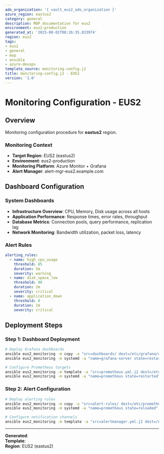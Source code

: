 ```yaml
---
ado_organization: '{ vault_eus2_ado_organization }'
azure_region: eastus2
category: general
description: MOP documentation for eus2
environment: eus2-production
generated_at: '2025-08-01T08:26:35.833974'
region: eus2
tags:
- eus2
- general
- mop
- ansible
- azure-devops
template_source: monitoring-config.j2
title: monitoring-config.j2 - EUS2
version: '1.0'
---
```



# Monitoring Configuration - EUS2

## Overview

Monitoring configuration procedure for **eastus2** region.

### Monitoring Context

- **Target Region**: EUS2 (eastus2)
- **Environment**: eus2-production
- **Monitoring Platform**: Azure Monitor + Grafana
- **Alert Manager**: alert-mgr-eus2.example.com

## Dashboard Configuration

### System Dashboards
- **Infrastructure Overview**: CPU, Memory, Disk usage across all hosts
- **Application Performance**: Response times, error rates, throughput
- **Database Metrics**: Connection pools, query performance, replication lag
- **Network Monitoring**: Bandwidth utilization, packet loss, latency

### Alert Rules
```yaml
alerting_rules:
  - name: high_cpu_usage
    threshold: 85
    duration: 5m
    severity: warning
  - name: disk_space_low
    threshold: 90
    duration: 2m
    severity: critical
  - name: application_down
    threshold: 0
    duration: 1m
    severity: critical
```

## Deployment Steps

### Step 1: Dashboard Deployment
```bash
# Deploy Grafana dashboards
ansible eus2_monitoring -m copy -a "src=dashboards/ dest=/etc/grafana/dashboards/"
ansible eus2_monitoring -m systemd -a "name=grafana-server state=restarted"

# Configure Prometheus targets
ansible eus2_monitoring -m template -a "src=prometheus.yml.j2 dest=/etc/prometheus/prometheus.yml"
ansible eus2_monitoring -m systemd -a "name=prometheus state=restarted"
```

### Step 2: Alert Configuration
```bash
# Deploy alerting rules
ansible eus2_monitoring -m copy -a "src=alert-rules/ dest=/etc/prometheus/rules/"
ansible eus2_monitoring -m systemd -a "name=prometheus state=reloaded"

# Configure notification channels
ansible eus2_monitoring -m template -a "src=alertmanager.yml.j2 dest=/etc/alertmanager/alertmanager.yml"
```

---

**Generated**:   
**Template**:   
**Region**: EUS2 (eastus2)